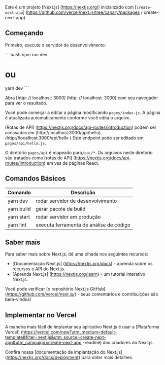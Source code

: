 Este é um projeto [Next.js] (https://nextjs.org/) inicializado com [`create-next-app`] (https://github.com/vercel/next.js/tree/canary/packages / create-next-app).

## Começando
Primeiro, execute o servidor de desenvolvimento:

`` `bash
npm run dev
# ou
yarn dev
`` `

Abra [http: // localhost: 3000] (http: // localhost: 3000) com seu navegador para ver o resultado.

Você pode começar a editar a página modificando `pages/index.js`. A página é atualizada automaticamente conforme você edita o arquivo.

[Rotas de API] (https://nextjs.org/docs/api-routes/introduction) podem ser acessadas em [http://localhost:3000/api/hello] (http://localhost:3000/api/hello ) Este endpoint pode ser editado em `pages/api/hello.js`.

O diretório `pages/api` é mapeado para` /api/* `. Os arquivos neste diretório são tratados como [rotas de API] (https://nextjs.org/docs/api-routes/introduction) em vez de páginas React.

## Comandos Básicos
Comando   | Descrição
--------- | ------
yarn dev | rodar servidor de desenvolvimento
yarn build | gerar pacote de build
yarn start | rodar servidor em produção
yarn lint | executa ferramenta de análise de código

## Saber mais

Para saber mais sobre Next.js, dê uma olhada nos seguintes recursos:

- [Documentação Next.js] (https://nextjs.org/docs) - aprenda sobre os recursos e API do Next.js.
- [Aprenda Next.js] (https://nextjs.org/learn) - um tutorial interativo Next.js.

Você pode verificar [o repositório Next.js GitHub] (https://github.com/vercel/next.js/) - seus comentários e contribuições são bem-vindos!

## Implementar no Vercel

A maneira mais fácil de implantar seu aplicativo Next.js é usar a [Plataforma Vercel] (https://vercel.com/new?utm_medium=default-template&filter=next.js&utm_source=create-next-app&utm_campaign=create-next-app -readme) dos criadores do Next.js.

Confira nossa [documentação de implantação do Next.js] (https://nextjs.org/docs/deployment) para obter mais detalhes.
